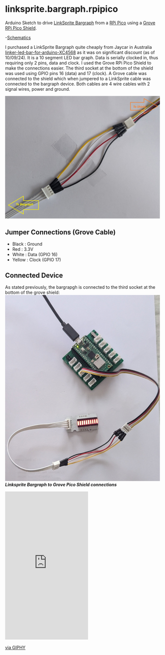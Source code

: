 # linksprite.bargraph.rpipico
Arduino Sketch to drive [LinkSprite Bargraph](https://wiki.linksprite.com/index.php?title=LED_Bar&oldid=4543) from a [RPi Pico](https://www.raspberrypi.com/documentation/microcontrollers/pico-series.html) using a [Grove RPi Pico Shield](https://www.seeedstudio.com/Grove-Shield-for-Pi-Pico-v1-0-p-4846.html).

-[Schematics](https://s3.amazonaws.com/linksprite/LinkerKit/LED+Bar.pdf)

I purchased a LinkSprite Bargraph quite cheaply from Jaycar in Australia [linker-led-bar-for-arduino-XC4568](https://www.jaycar.com.au/linker-led-bar-for-arduino/p/XC4568) as it was on significant discount (as of 10/09/24). 
It is a 10 segment LED bar graph. 
Data is serially clocked in, thus requiring only 2 pins, data and clock.
I used the Grove RPi Pico Shield to make the connections easier. 
The third socket at the bottom of the shield was used using GPIO pins 16 (data) and 17 (clock).
A Grove cable was connected to the shield which when jumpered to a LinkSprite cable was connected to the bargraph device. 
Both cables are 4 wire cables with 2 signal wires, power and ground.

![Cable Jumpers](images/cable-jumpers.jpg)

## Jumper Connections (Grove Cable)

  - Black  : Ground
  - Red    : 3.3V
  - White  : Data (GPIO 16)
  - Yellow : Clock (GPIO 17)

## Connected Device

As stated previously, the bargrapgh is connected to the third socket at the bottom of the grove shield:  
![LinkSprint Bargrapgh - Grove](images/PXL_20240910_063944336.jpg)  
***Linksprite Bargraph to Grove Pico Shield connections***

<iframe src="https://giphy.com/embed/YMj0oajD5xOegzI72A" width="270" height="480" style="" frameBorder="0" class="giphy-embed" allowFullScreen></iframe><p><a href="https://giphy.com/gifs/YMj0oajD5xOegzI72A">via GIPHY</a></p>

